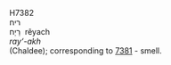 <body>
  <p>H7382<br>  ריח  <br> רֵיַח  ‎  rêyach  <br><i>ray‘-akh </i><br>(Chaldee); corresponding to <a href="h7381.htm">7381</a>  - smell.<br></p>
 </body>